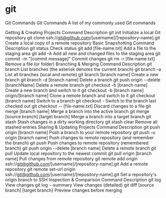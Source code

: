 # git
Git Commands
Git Commands
A list of my commonly used Git commands

Getting & Creating Projects
Command	Description
git init	Initialize a local Git repository
git clone ssh://git@github.com/[username]/[repository-name].git	Create a local copy of a remote repository
Basic Snapshotting
Command	Description
git status	Check status
git add [file-name.txt]	Add a file to the staging area
git add -A	Add all new and changed files to the staging area
git commit -m "[commit message]"	Commit changes
git rm -r [file-name.txt]	Remove a file (or folder)
Branching & Merging
Command	Description
git branch	List branches (the asterisk denotes the current branch)
git branch -a	List all branches (local and remote)
git branch [branch name]	Create a new branch
git branch -d [branch name]	Delete a branch
git push origin --delete [branchName]	Delete a remote branch
git checkout -b [branch name]	Create a new branch and switch to it
git checkout -b [branch name] origin/[branch name]	Clone a remote branch and switch to it
git checkout [branch name]	Switch to a branch
git checkout -	Switch to the branch last checked out
git checkout -- [file-name.txt]	Discard changes to a file
git merge [branch name]	Merge a branch into the active branch
git merge [source branch] [target branch]	Merge a branch into a target branch
git stash	Stash changes in a dirty working directory
git stash clear	Remove all stashed entries
Sharing & Updating Projects
Command	Description
git push origin [branch name]	Push a branch to your remote repository
git push -u origin [branch name]	Push changes to remote repository (and remember the branch)
git push	Push changes to remote repository (remembered branch)
git push origin --delete [branch name]	Delete a remote branch
git pull	Update local repository to the newest commit
git pull origin [branch name]	Pull changes from remote repository
git remote add origin ssh://git@github.com/[username]/[repository-name].git	Add a remote repository
git remote set-url origin ssh://git@github.com/[username]/[repository-name].git	Set a repository's origin branch to SSH
Inspection & Comparison
Command	Description
git log	View changes
git log --summary	View changes (detailed)
git diff [source branch] [target branch}	Preview changes before merging
